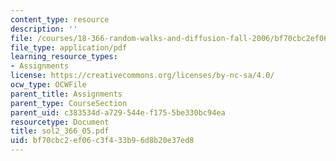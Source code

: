 ```yaml
---
content_type: resource
description: ''
file: /courses/18-366-random-walks-and-diffusion-fall-2006/bf70cbc2ef06c3f433b96d8b20e37ed8_sol2_366_05.pdf
file_type: application/pdf
learning_resource_types:
- Assignments
license: https://creativecommons.org/licenses/by-nc-sa/4.0/
ocw_type: OCWFile
parent_title: Assignments
parent_type: CourseSection
parent_uid: c383534d-a729-544e-f175-5be330bc94ea
resourcetype: Document
title: sol2_366_05.pdf
uid: bf70cbc2-ef06-c3f4-33b9-6d8b20e37ed8
---
```

